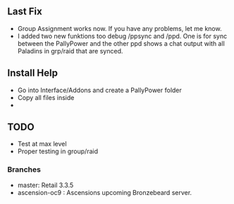 ## Last Fix
- Group Assignment works now. If you have any problems, let me know.
- I added two new funktions too debug /ppsync and /ppd. One is for sync between the PallyPower and the other ppd shows a chat output with all Paladins in grp/raid that are synced.

## Install Help
- Go into Interface/Addons and create a PallyPower folder
- Copy all files inside
- 
## TODO
- Test at max level
- Proper testing in group/raid

### Branches
- master: Retail 3.3.5
- ascension-oc9 : Ascensions upcoming Bronzebeard server.
